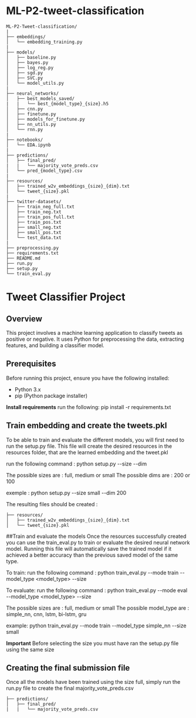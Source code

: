 # ML-P2-tweet-classification
```
ML-P2-Tweet-classification/
|
├── embeddings/
│   └── embedding_training.py
|
├── models/
│   ├── baseline.py
│   ├── bayes.py
│   ├── log_reg.py
│   ├── sgd.py
│   ├── SVC.py
│   └── model_utils.py
|
├── neural_networks/
│   ├── best_models_saved/
|   |   └── best_{model_type}_{size}.h5
│   ├── cnn.py
│   ├── finetune.py
│   ├── models_for_finetune.py
│   ├── nn_utils.py
│   └── rnn.py
|
├── notebooks/
│   └── EDA.ipynb
|
├── predictions/
│   ├── final_pred/
|   |   └── majority_vote_preds.csv
│   └── pred_{model_type}.csv
|
├── resources/
│   ├── trained_w2v_embeddings_{size}_{dim}.txt
│   └── tweet_{size}.pkl
|
├── twitter-datasets/
│   ├── train_neg_full.txt 
│   ├── train_neg.txt 
│   ├── train_pos_full.txt
│   ├── train_pos.txt
│   ├── small_neg.txt
│   ├── small_pos.txt
│   └── test_data.txt
|
├── preprocessing.py
├── requirements.txt
├── README.md
├── run.py
├── setup.py
└── train_eval.py
```



# Tweet Classifier Project

## Overview
This project involves a machine learning application to classify tweets as positive or negative. It uses Python for preprocessing the data, extracting features, and building a classifier model.

## Prerequisites
Before running this project, ensure you have the following installed:
- Python 3.x
- pip (Python package installer)

**Install requirements**
run the following: 
pip install -r requirements.txt

## Train embedding and create the tweets.pkl
To be able to train and evaluate the different models, you will first need to run the setup.py file.
This file will create the desired resources in the resources folder, that are the learned embedding and the tweet.pkl

run the following command : python setup.py --size <size> --dim <dim>

The possible sizes are : full, medium or small
The possible dims are : 200 or 100

exemple : python setup.py --size small --dim 200

The resulting files should be created :
```
├── resources/
│   ├── trained_w2v_embeddings_{size}_{dim}.txt
│   └── tweet_{size}.pkl
```


##Train and evaluate the models
Once the resources successfully created you can use the train_eval.py to train or evaluate the desired neural network model. Running this file will automatically save the trained model if it achieved a better accuracy than the previous saved model of the same type.

To train:
run the following command : python train_eval.py --mode train --model_type <model_type> --size <size>

To evaluate:
run the following command : python train_eval.py --mode eval --model_type <model_type> --size <size>

The possible sizes are : full, medium or small
The possible model_type are : simple_nn, cnn, lstm, bi-lstm, gru

example: python train_eval.py --mode train --model_type simple_nn --size small

**Important**
Before selecting the size you must have ran the setup.py file using the same size


## Creating the final submission file
Once all the models have been trained using the size full, simply run the run.py file to create the final
majority_vote_preds.csv
```
├── predictions/
│   ├── final_pred/
|   |   └── majority_vote_preds.csv
```
